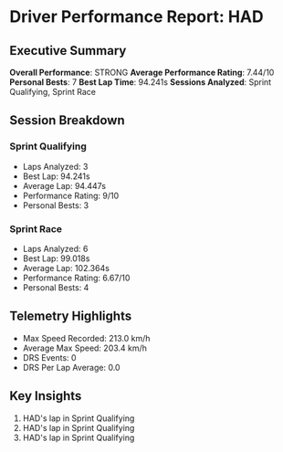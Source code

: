 # Driver Performance Report: HAD
## Executive Summary
**Overall Performance**: STRONG
**Average Performance Rating**: 7.44/10
**Personal Bests**: 7
**Best Lap Time**: 94.241s
**Sessions Analyzed**: Sprint Qualifying, Sprint Race

## Session Breakdown
### Sprint Qualifying
- Laps Analyzed: 3
- Best Lap: 94.241s
- Average Lap: 94.447s
- Performance Rating: 9/10
- Personal Bests: 3

### Sprint Race
- Laps Analyzed: 6
- Best Lap: 99.018s
- Average Lap: 102.364s
- Performance Rating: 6.67/10
- Personal Bests: 4

## Telemetry Highlights
- Max Speed Recorded: 213.0 km/h
- Average Max Speed: 203.4 km/h
- DRS Events: 0
- DRS Per Lap Average: 0.0

## Key Insights
1. HAD's lap in Sprint Qualifying
2. HAD's lap in Sprint Qualifying
3. HAD's lap in Sprint Qualifying
